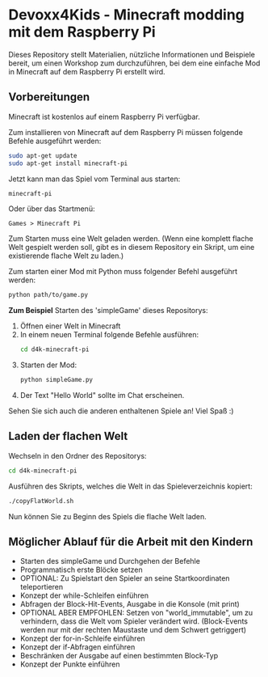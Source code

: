 # Devoxx4Kids - Minecraft modding mit dem Raspberry Pi
Dieses Repository stellt Materialien, nützliche Informationen und Beispiele bereit, um einen Workshop zum durchzuführen, bei dem eine einfache Mod in Minecraft auf dem Raspberry Pi erstellt wird.

## Vorbereitungen
Minecraft ist kostenlos auf einem Raspberry Pi verfügbar.

Zum installieren von Minecraft auf dem Raspberry Pi müssen folgende Befehle ausgeführt werden:
```sh
sudo apt-get update
sudo apt-get install minecraft-pi
```
Jetzt kann man das Spiel vom Terminal aus starten:
```sh
minecraft-pi
```
Oder über das Startmenü:
```
Games > Minecraft Pi
```
Zum Starten muss eine Welt geladen werden. (Wenn eine komplett flache Welt gespielt werden soll, gibt es in diesem Repository ein Skript, um eine existierende flache Welt zu laden.)

Zum starten einer Mod mit Python muss folgender Befehl ausgeführt werden:
```sh
python path/to/game.py
```

**Zum Beispiel**
Starten des 'simpleGame' dieses Repositorys:

1. Öffnen einer Welt in Minecraft
2. In einem neuen Terminal folgende Befehle ausführen:
    ```sh
    cd d4k-minecraft-pi
    ```
3. Starten der Mod:
    ```sh
    python simpleGame.py
    ```
4. Der Text "Hello World" sollte im Chat erscheinen.

Sehen Sie sich auch die anderen enthaltenen Spiele an! Viel Spaß :)

## Laden der flachen Welt
Wechseln in den Ordner des Repositorys:
```sh
cd d4k-minecraft-pi
```
Ausführen des Skripts, welches die Welt in das Spieleverzeichnis kopiert:
```sh
./copyFlatWorld.sh
```
Nun können Sie zu Beginn des Spiels die flache Welt laden.

## Möglicher Ablauf für die Arbeit mit den Kindern
* Starten des simpleGame und Durchgehen der Befehle
* Programmatisch erste Blöcke setzen
* OPTIONAL: Zu Spielstart den Spieler an seine Startkoordinaten teleportieren
* Konzept der while-Schleifen einführen
* Abfragen der Block-Hit-Events, Ausgabe in die Konsole (mit print)
* OPTIONAL ABER EMPFOHLEN: Setzen von "world_immutable", um zu verhindern, dass die Welt vom Spieler verändert wird. (Block-Events werden nur mit der rechten Maustaste und dem Schwert getriggert)
* Konzept der for-in-Schleife einführen
* Konzept der if-Abfragen einführen
* Beschränken der Ausgabe auf einen bestimmten Block-Typ
* Konzept der Punkte einführen
